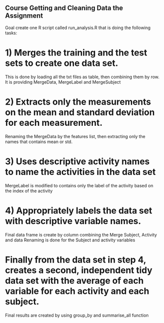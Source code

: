 ## Course Getting and Cleaning Data the Assignment
Goal create one R script called run_analysis.R that is doing the following tasks:

# 1) Merges the training and the test sets to create one data set.
This is done by loading all the txt files as table, then combining them by row.
It is providing MergeData, MergeLabel and MergeSubject

# 2) Extracts only the measurements on the mean and standard deviation for each measurement.
Renaming the MergeData by the features list, then extracting only the names that 
contains mean or std. 

# 3) Uses descriptive activity names to name the activities in the data set
MergeLabel is modified to contains only the label of the activity based on the index
of the activity

# 4) Appropriately labels the data set with descriptive variable names.
Final data frame is create by column combining the Merge Subject, Activity and data
Renaming is done for the Subject and activity variables

# Finally from the data set in step 4, creates a second, independent tidy data set with the average of each variable for each activity and each subject.
Final results are created by using group_by and summarise_all function


